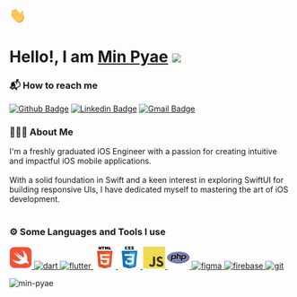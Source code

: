 <img width="30px" margin="0px" src="https://raw.githubusercontent.com/ABSphreak/ABSphreak/master/gifs/Hi.gif">
<h1>
  Hello!, I am <a href="https://github.com/Min-Pyae">Min Pyae</a> 
  <img src='https://user-images.githubusercontent.com/5713670/87202985-820dcb80-c2b6-11ea-9f56-7ec461c497c3.gif' height='30'>
</h1>

### 📬 How to reach me
[![Github Badge](http://img.shields.io/badge/-Github-black?style=flat-square&logo=github&link=https://github.com/Defcon27/)](https://github.com/Min-Pyae/) 
[![Linkedin Badge](https://img.shields.io/badge/-LinkedIn-blue?style=flat-square&logo=Linkedin&logoColor=white&link=https://www.linkedin.com/in/hemanthkollipara/)](https://www.linkedin.com/in/min-pyae-02mp/)
[![Gmail Badge](https://img.shields.io/badge/-Gmail-d14836?style=flat-square&logo=Gmail&logoColor=white&link=mailto:chrismin.dev@gmail.com)](mailto:chrismin.dev@gmail.com)

### 🧑🏻‍💻 About Me
I'm a freshly graduated iOS Engineer with a passion for creating intuitive and impactful iOS mobile applications.<br/><br/>
With a solid foundation in Swift and a keen interest in exploring SwiftUI for building responsive UIs, I have dedicated myself to mastering the art of iOS development.<br/><br/>

### ⚙️ Some Languages and Tools I use
<p align="left"> 
  <a href="https://developer.apple.com/swift/" target="_blank" rel="noreferrer"> 
    <img src="https://raw.githubusercontent.com/devicons/devicon/master/icons/swift/swift-original.svg" alt="swift" width="40" height="40"/> 
  </a> 
  <a href="https://dart.dev" target="_blank" rel="noreferrer"> 
    <img src="https://www.vectorlogo.zone/logos/dartlang/dartlang-icon.svg" alt="dart" width="40" height="40"/> 
  </a> 
   <a href="https://flutter.dev" target="_blank" rel="noreferrer"> 
    <img src="https://www.vectorlogo.zone/logos/flutterio/flutterio-icon.svg" alt="flutter" width="40" height="40"/> 
  </a> 
  <a href="https://www.w3.org/html/" target="_blank" rel="noreferrer"> 
    <img src="https://raw.githubusercontent.com/devicons/devicon/master/icons/html5/html5-original-wordmark.svg" alt="html5" width="40" height="40"/>  
  </a> 
  <a href="https://www.w3schools.com/css/" target="_blank" rel="noreferrer"> 
    <img src="https://raw.githubusercontent.com/devicons/devicon/master/icons/css3/css3-original-wordmark.svg" alt="css3" width="40" height="40"/> 
  </a>
  <a href="https://developer.mozilla.org/en-US/docs/Web/JavaScript" target="_blank" rel="noreferrer"> 
    <img src="https://raw.githubusercontent.com/devicons/devicon/master/icons/javascript/javascript-original.svg" alt="javascript" width="40" height="40"/> 
  </a>
  <a href="https://www.php.net" target="_blank" rel="noreferrer"> 
    <img src="https://raw.githubusercontent.com/devicons/devicon/master/icons/php/php-original.svg" alt="php" width="40" height="40"/> 
  </a> 
  <a href="https://www.figma.com/" target="_blank" rel="noreferrer"> 
    <img src="https://www.vectorlogo.zone/logos/figma/figma-icon.svg" alt="figma" width="40" height="40"/> 
  </a> 
  <a href="https://firebase.google.com/" target="_blank" rel="noreferrer"> 
    <img src="https://www.vectorlogo.zone/logos/firebase/firebase-icon.svg" alt="firebase" width="40" height="40"/> 
  </a> 
  <a href="https://git-scm.com/" target="_blank" rel="noreferrer"> 
    <img src="https://www.vectorlogo.zone/logos/git-scm/git-scm-icon.svg" alt="git" width="40" height="40"/> 
  </a> 
</p>

<p align="left">
  <img height="180em" align="left" src="https://github-readme-stats.vercel.app/api/top-langs?username=min-pyae&show_icons=true&locale=en&layout=compact&theme=react" alt="min-pyae" />
</p>
